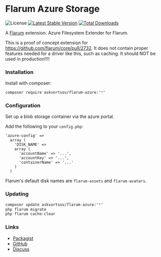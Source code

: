 # Flarum Azure Storage

![License](https://img.shields.io/badge/license-MIT-blue.svg) [![Latest Stable Version](https://img.shields.io/packagist/v/askvortsov/flarum-azure.svg)](https://packagist.org/packages/askvortsov/flarum-azure) [![Total Downloads](https://img.shields.io/packagist/dt/askvortsov/flarum-azure.svg)](https://packagist.org/packages/askvortsov/flarum-azure)

A [Flarum](http://flarum.org) extension. Azure Filesystem Extender for Flarum.

This is a proof of concept extension for https://github.com/flarum/core/pull/2732. It does not contain proper features needed for a driver like this, such as caching.
It should NOT be used in production!!!!

### Installation

Install with composer:

```sh
composer require askvortsov/flarum-azure:"*"
```

### Configuration

Set up a blob storage container via the azure portal.

Add the following to your `config.php`:

```
'azure-config' => 
  array (
    'DISK_NAME' =>
    array (
      'accountName' => '...',
      'accountKey' => '...',
      'containerName' => '...'
    )
  )
```

Flarum's default disk names are `flarum-assets` and `flarum-avatars`.

### Updating

```sh
composer update askvortsov/flarum-azure:"*"
php flarum migrate
php flarum cache:clear
```

### Links

- [Packagist](https://packagist.org/packages/askvortsov/flarum-azure)
- [GitHub](https://github.com/askvortsov/flarum-azure)
- [Discuss](https://discuss.flarum.org/d/PUT_DISCUSS_SLUG_HERE)
